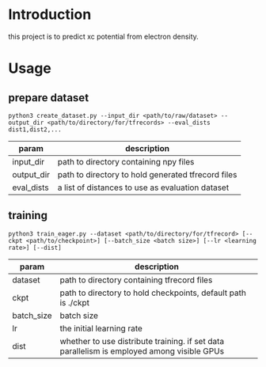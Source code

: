 # Introduction

this project is to predict xc potential from electron density.

# Usage

## prepare dataset

```shell
python3 create_dataset.py --input_dir <path/to/raw/dataset> --output_dir <path/to/directory/for/tfrecords> --eval_dists dist1,dist2,...
```

|param | description |
|------|---------|
|input_dir| path to directory containing npy files |
|output_dir| path to directory to hold generated tfrecord files |
|eval_dists| a list of distances to use as evaluation dataset | 

## training

```shell
python3 train_eager.py --dataset <path/to/directory/for/tfrecord> [--ckpt <path/to/checkpoint>] [--batch_size <batch size>] [--lr <learning rate>] [--dist]
```

|param | description |
|------|-------------|
|dataset| path to directory containing tfrecord files|
|ckpt| path to directory to hold checkpoints, default path is ./ckpt |
|batch_size| batch size|
|lr | the initial learning rate|
|dist| whether to use distribute training. if set data parallelism is employed among visible GPUs |
